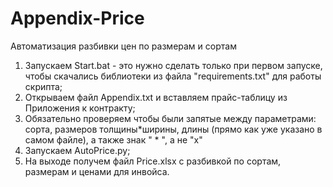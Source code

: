 # Appendix-Price
Автоматизация разбивки цен по размерам и сортам
1. Запускаем Start.bat - это нужно сделать только при первом запуске, чтобы скачались библиотеки из файла "requirements.txt" для работы скрипта;
2. Открываем файл Appendix.txt и вставляем прайс-таблицу из Приложения к контракту;
3. Обязательно проверяем чтобы были запятые между параметрами: сорта, размеров толщины*ширины, длины (прямо как уже указано в самом файле), а также знак " * ", а не "х"
4. Запускаем AutoPrice.py;
5. На выходе получем файл Price.xlsx с разбивкой по сортам, размерам и ценами для инвойса.
